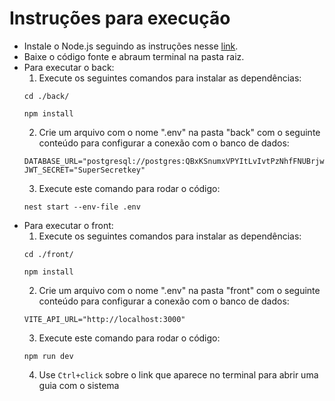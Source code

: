# Instruções para execução
- Instale o Node.js seguindo as instruções nesse [link](https://www.alura.com.br/artigos/como-instalar-node-js-windows-linux-macos?srsltid=AfmBOooYKqIZ5-tYgWK3ZGySw4fhS2IhnbMTBKf7MgDmCxFJAlFdJ3f7).
- Baixe o código fonte e abraum terminal na pasta raiz.
- Para executar o back:
  1. Execute os seguintes comandos para instalar as dependências:
  ```
  cd ./back/
  ```
  ```
  npm install
  ```
  2. Crie um arquivo com o nome ".env" na pasta "back" com o seguinte conteúdo para configurar a conexão com o banco de dados:
  ```
  DATABASE_URL="postgresql://postgres:QBxKSnumxVPYItLvIvtPzNhfFNUBrjwH@junction.proxy.rlwy.net:51950/railway"
  JWT_SECRET="SuperSecretkey"
  ```
  3. Execute este comando para rodar o código:
  ```
  nest start --env-file .env
  ```
- Para executar o front:
  1. Execute os seguintes comandos para instalar as dependências:
  ```
  cd ./front/
  ```
  ```
  npm install
  ```
  2. Crie um arquivo com o nome ".env" na pasta "front" com o seguinte conteúdo para configurar a conexão com o banco de dados:
  ```
  VITE_API_URL="http://localhost:3000"
  ```
  3. Execute este comando para rodar o código:
  ```
  npm run dev
  ```
  4. Use ``` Ctrl+click ``` sobre o link que aparece no terminal para abrir uma guia com o sistema
